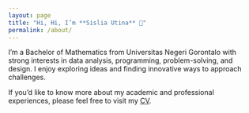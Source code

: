 ```yaml
---
layout: page
title: "Hi, Hi, I’m **Sislia Utina** 👋"
permalink: /about/
---
```


  
I’m a Bachelor of Mathematics from Universitas Negeri Gorontalo with strong interests in data analysis, programming, problem-solving, and design. I enjoy exploring ideas and finding innovative ways to approach challenges.  

If you’d like to know more about my academic and professional experiences, please feel free to visit my [CV](/cv/).  
